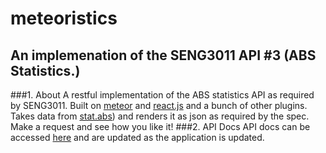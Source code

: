 # meteoristics
## An implemenation of the SENG3011 API #3 (ABS Statistics.)
###1. About
A restful implementation of the ABS statistics API as required by SENG3011. Built on [meteor](https://www.meteor.com/) and [react.js](https://facebook.github.io/react/) and a bunch of other plugins. Takes data from [stat.abs](http://stat.data.abs.gov.au/#)) and renders it as json as required by the spec.
Make a request and see how you like it!
###2. API Docs
API docs can be accessed [here](http://meteoristics.com/api/documentation?ver=v1) and are updated as the application is updated.





